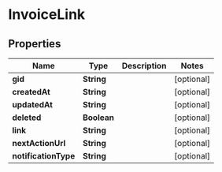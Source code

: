 

# InvoiceLink

## Properties

Name | Type | Description | Notes
------------ | ------------- | ------------- | -------------
**gid** | **String** |  |  [optional]
**createdAt** | **String** |  |  [optional]
**updatedAt** | **String** |  |  [optional]
**deleted** | **Boolean** |  |  [optional]
**link** | **String** |  |  [optional]
**nextActionUrl** | **String** |  |  [optional]
**notificationType** | **String** |  |  [optional]



